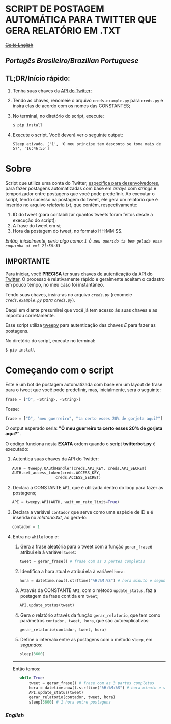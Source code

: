 # SCRIPT DE POSTAGEM AUTOMÁTICA PARA TWITTER QUE GERA RELATÓRIO EM .TXT
[~~Go to English~~](https://github.com/RadiHaz/twi-bot)

## ***Portugês Brasileiro/Brazilian Portuguese***

## TL;DR/Início rápido:
1. Tenha suas chaves da [API do Twitter](https://developer.twitter.com/en/docs/twitter-api/getting-started/getting-access-to-the-twitter-api "Documentação para iniciar com a API");
2. Tendo as chaves, renomeie o arquivo `creds.example.py` para `creds.py` e insira elas de acordo com os nomes das CONSTANTES;
3. No terminal, no diretório do script, execute: 
   ```terminal 
   $ pip install
   ```
4. Execute o script. Você deverá ver o seguinte output:

   ```console 
   Sleep ativado. ['1', 'Ô meu principe tem desconto se toma mais de 5?', '16:46:55']
   ```

# Sobre
Script que utiliza uma conta do Twitter, [específica para desenvolvedores](https://developer.twitter.com/en/docs/twitter-api/getting-started/getting-access-to-the-twitter-api "Documentação para iniciar com a API"), para fazer postagens automatizadas com base em *arrays* com *strings* e temporizador entre postagens que você pode predefinir. Ao executar o script, tendo sucesso na postagem do tweet, ele gera um relatorio que é inserido no arquivo *relatorio.txt*, que contém, respectivamente: 
1. ID do tweet (para contabilizar quantos tweets foram feitos desde a execução do script);
2. A frase do tweet em sí; 
3. Hora da postagem do tweet, no formato HH:MM:SS.

*Então, inicialmente, seria algo como: `1 Ô meu querido ta bem gelada essa coquinha aí em? 21:50:33`*

## **IMPORTANTE**
Para iniciar, você **PRECISA** ter suas [chaves de autenticação da API do Twitter](https://developer.twitter.com/en/docs/twitter-api/getting-started/getting-access-to-the-twitter-api "Documentação para iniciar com a API"). O processo é relativamente rápido e geralmente aceitam o cadastro em pouco tempo, no meu caso foi instantâneo.

Tendo suas chaves, insira-as no arquivo *`creds.py`* (renomeie *`creds.example.py` para `creds.py`*). 

Daqui em diante presumirei que você já tem acesso às suas chaves e as importou corretamente.

Esse script utiliza [tweepy](https://docs.tweepy.org/en/stable/ "Documentação da biblioteca") para autenticação das chaves *E* para fazer as postagens.

No diretório do script, execute no terminal:

`$ pip install`

# Começando com o script

Este é um bot de postagem automatizada com base em um layout de frase para o tweet que você pode predefinir, mas, inicialmente, será o seguinte:

```python 
frase = ["Ô", <String>, <String>]
```

Fosse: 
```python
frase = ["Ô", "meu guerreiro", "ta certo esses 20% de gorjeta aqui?"]
```

O output esperado seria: **"Ô meu guerreiro ta certo esses 20% de gorjeta aqui?"**.

O código funciona nesta **EXATA** ordem quando o script **twitterbot.py** é executado:

1. Autentica suas chaves da API do Twitter:
```python
   AUTH = tweepy.OAuthHandler(creds.API_KEY, creds.API_SECRET)
   AUTH.set_access_token(creds.ACCESS_KEY,
                      creds.ACCESS_SECRET)
```
2. Declara a CONSTANTE `API`, que é utilizada dentro do loop para fazer as postagens;
```python
   API = tweepy.API(AUTH, wait_on_rate_limit=True)
```
3. Declara a variável `contador` que serve como uma espécie de ID e é inserida no *relatorio.txt*, ao gerá-lo:
```python
   contador = 1
```
4. Entra no `while` loop e:

   1. Gera a frase aleatória para o tweet com a função `gerar_frase`e atribui ela à variável `tweet`:
   ```python
      tweet = gerar_frase() # frase com as 3 partes completas
   ```
   2. Identifica a hora atual e atribui ela à variável `hora`:
   ```python
      hora = datetime.now().strftime("%H:%M:%S") # hora minuto e segundo da execução do codigo/postagem do tweet
   ```
   3. Através da CONSTANTE `API`, com o método `update_status`, faz a postagem da frase contida em `tweet`;
   ```python
      API.update_status(tweet)
   ```
   4. Gera o relatório através da função `gerar_relatorio`, que tem como parâmetros `contador, tweet, hora`, que são autoexplicativos:
   ```python
      gerar_relatorio(contador, tweet, hora)
   ```
   5. Define o intervalo entre as postagens com o método `sleep`, em *segundos*:
   ```python
      sleep(3600)
   ```
   ---
   Então temos:
   
   ```python
      while True:
          tweet = gerar_frase() # frase com as 3 partes completas
          hora = datetime.now().strftime("%H:%M:%S") # hora minuto e segundo da execução do codigo/postagem do tweet
          API.update_status(tweet)
          gerar_relatorio(contador, tweet, hora)
          sleep(3600) # 1 hora entre postagens
      ```

### ***English***
